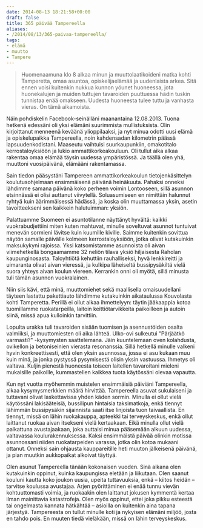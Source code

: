 ```yaml
---
date: 2014-08-13 18:21:58+00:00
draft: false
title: 365 päivää Tampereella
aliases:
- /2014/08/13/365-paivaa-tampereella/
tags:
- elämä
- muutto
- Tampere
---
```


<blockquote>
Huomenaamuna klo 8 alkaa minun ja muuttolaatikoideni matka kohti Tamperetta, omaa asuntoa, opiskelijaelämää ja uudenlaista arkea. Sitä ennen voisi kuitenkin nukkua kunnon yöunet huoneessa, jota huonekalujen ja muiden tuttujen tavaroiden puuttuessa hädin tuskin tunnistaa enää omakseen. Uudesta huoneesta tulee tuttu ja vanhasta vieras. On tämä aikamoista.
</blockquote>

Näin pohdiskelin Facebook-seinälläni maanantaina 12.08.2013. Tuona hetkenä edessäni oli yksi elämäni suurimmista mullistuksista. Olin kirjoittanut menneenä keväänä ylioppilaaksi, ja nyt minua odotti uusi elämä ja opiskelupaikka Tampereella, noin kahdensadan kilometrin päässä lapsuudenkodistani. Maaseutu vaihtuisi suurkaupunkiin, omakotitalo kerrostaloyksiöön ja lukio ammattikorkeakouluun. Oli tullut aika alkaa rakentaa omaa elämää täysin uudessa ympäristössä. Ja täällä olen yhä, muuttoni vuosipäivänä, elämääni rakentamassa.<!--more-->

Sain tiedon pääsystäni Tampereen ammattikorkeakoulun tietojenkäsittelyn koulutusohjelmaan ensimmäisenä päivänä heinäkuuta. Pahaksi onneksi lähdimme samana päivänä koko perheen voimin Lontooseen, sillä asunnon etsinnässä ei olisi auttanut viivytellä. Soluasumiseen en nimittäin halunnut ryhtyä kuin äärimmäisessä hädässä, ja koska olin muuttamassa yksin, asetin tavoitteekseni sen kaikkein halutuimman: yksiön.

Palattuamme Suomeen ei asuntotilanne näyttänyt hyvältä: kaikki vuokrabudjettiini miten kuten mahtuvat, minulle soveltuvat asunnot tuntuivat menevän sormieni lävitse kuin kuumille kiville. Saimme kuitenkin sovittua näytön samalle päivälle kolmeen kerrostaloyksiöön, jotka olivat kutakuinkin maksukykyni rajoissa. Yksi katsomistamme asunnoista oli aivan viimehetkellä bongaamamme 32 neliön tilava yksiö hiljaisesta Raholan kaupunginosasta. Taloyhtiötä kehuttiin rauhalliseksi, hyvä lenkkireitti ja uimaranta olivat aivan vieressä, ja kulkipa läheiseltä bussipysäkiltä vielä suora yhteys aivan koulun viereen. Kerrankin onni oli myötä, sillä minusta tuli tämän asunnon vuokralainen.

Niin siis kävi, että minä, muuttomiehet sekä maallisella omaisuudellani täyteen lastattu pakettiauto lähdimme kutakuinkin aikataulussa Kouvolasta kohti Tamperetta. Perillä ei ollut aikaa ihmettelyyn: täytin jääkaappia kotoa tuomillamme ruokatarpeilla, laitoin keittiötarvikkeita paikoilleen ja autoin siinä, missä apua kulloinkin tarvittiin.

Lopulta urakka tuli tavaroiden sisään tuomisen ja asennustöiden osalta valmiiksi, ja muuttomiesten oli aika lähteä. Ulko-ovi sulkeutui "Pärjäätkö varmasti?" -kysymysten saattelemana. Jäin kuuntelemaan oven kolahdusta, ovikellon ja betoniseinien vierasta resonanssia. Sillä hetkellä minulle valkeni hyvin konkreettisesti, että olen yksin asunnossa, jossa ei asu kukaan muu kuin minä, ja jonka pystyssä pysymisestä olisin yksin vastuussa. Ihmetys oli valtava. Kuljin pienestä huoneesta toiseen laitellen tavaroitani mieleni mukaisille paikoille, kummastellen kaikkea tuota käytössäni olevaa vapautta.

Kun nyt vuotta myöhemmin muistelen ensimmäisiä päiviäni Tampereella, alkaa kysymysmerkkien määrä hirvittää. Tampereella asuvat sukulaiseni ja tuttavani olivat laskettavissa yhden käden sormin. Minulla ei ollut vielä käytössäni lakisääteisiä, bussilipun hintaisia taksimatkoja, enkä tiennyt lähimmän bussipysäkin sijainnista saati itse linjoista tuon taivaallista. En tiennyt, missä on lähin ruokakauppa, apteekki tai terveyskeskus, enkä ollut laittanut ruokaa aivan itsekseni vielä kertaakaan. Eikä minulla ollut vielä palkattuna avustajaakaan, joka auttaisi minua pääsemään alkuun uudessa, valtavassa koulurakennuksessa. Kaksi ensimmäistä päivää olinkin motissa asunnossani niiden ruokatarpeiden varassa, jotka olin kotoa mukaani ottanut. Onneksi sain ohjausta kauppareitille heti muuton jälkeisenä päivänä, ja pian muutkin aukkopaikat alkoivat täyttyä.

Olen asunut Tampereella tänään kokonaisen vuoden. Sinä aikana olen kutakuinkin oppinut, kuinka kaupungissa eletään ja liikutaan. Olen saanut kouluni kautta koko joukon uusia, upeita tuttavuuksia, enkä – kiitos heidän – tarvitse koulussa avustajaa. Arjen pyörittäminen ei enää tunnu vievän kohtuuttomasti voimia, ja ruokaakin olen laittanut jokusen kymmentä kertaa ilman mainittavia katastrofeja. Olen myös oppinut, ettei joka pikku esteestä tai ongelmasta kannata hätkähtää – asioilla on kuitenkin aina tapana järjestyä. Tampereesta on tullut minulle koti ja nykyisen elämäni miljöö, josta en tahdo pois. En muuten tiedä vieläkään, missä on lähin terveyskeskus.
